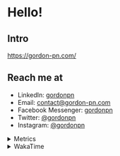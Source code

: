 # Hello!

## Intro

<https://gordon-pn.com/>

## Reach me at

- LinkedIn: [gordonpn](https://www.linkedin.com/in/gordonpn/)
- Email: [contact@gordon-pn.com](mailto:contact@gordon-pn.com)
- Facebook Messenger: [gordonpn](https://www.messenger.com/t/Gordonpn)
- Twitter: [@gordonpn](https://twitter.com/Gordonpn)
- Instagram: [@gordonpn](https://www.instagram.com/gordonpn/)

<details>
  <summary>Metrics</summary>

  <img align="center" src="https://github.com/gordonpn/gordonpn/blob/master/github-metrics.svg" alt="GitHub Metrics">

</details>

<details>
  <summary>WakaTime</summary>

  <!--START_SECTION:waka-->
📊 **This Week I Spent My Time On** 

```text
💬 Programming Languages: 
Other                    30 hrs 25 mins      ████████████████████████░   97.37 % 
Java                     32 mins             ░░░░░░░░░░░░░░░░░░░░░░░░░   01.74 % 
Shell Script             5 mins              ░░░░░░░░░░░░░░░░░░░░░░░░░   00.28 % 
TypeScript               4 mins              ░░░░░░░░░░░░░░░░░░░░░░░░░   00.22 % 
Brazil Dependency Config 2 mins              ░░░░░░░░░░░░░░░░░░░░░░░░░   00.16 % 

🔥 Editors: 
Chrome                   17 hrs 20 mins      ██████████████░░░░░░░░░░░   55.51 % 
Slack                    4 hrs 36 mins       ████░░░░░░░░░░░░░░░░░░░░░   14.75 % 
Firefox                  3 hrs 17 mins       ███░░░░░░░░░░░░░░░░░░░░░░   10.52 % 
Messages                 2 hrs 1 min         ██░░░░░░░░░░░░░░░░░░░░░░░   06.50 % 
MicrosoftOutlook         1 hr 7 mins         █░░░░░░░░░░░░░░░░░░░░░░░░   03.62 % 
```


 Last Updated on 17/08/2025 16:28:45 UTC
<!--END_SECTION:waka-->
</details>
